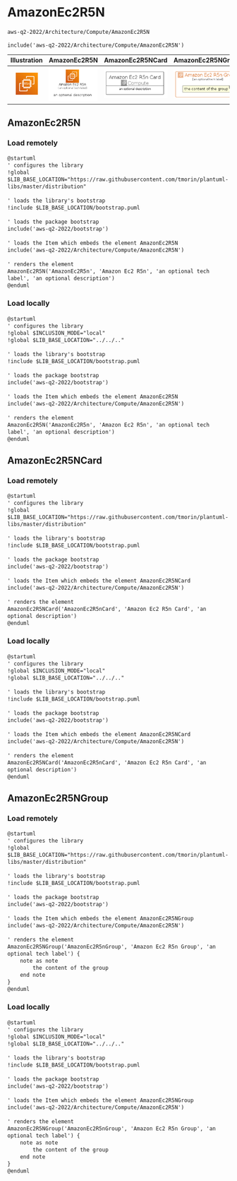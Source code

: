 # AmazonEc2R5N


```text
aws-q2-2022/Architecture/Compute/AmazonEc2R5N
```

```text
include('aws-q2-2022/Architecture/Compute/AmazonEc2R5N')
```



| Illustration | AmazonEc2R5N | AmazonEc2R5NCard | AmazonEc2R5NGroup |
| :---: | :---: | :---: | :---: |
| ![illustration for Illustration](../../../aws-q2-2022/Architecture/Compute/AmazonEc2R5N.png) | ![illustration for AmazonEc2R5N](../../../aws-q2-2022/Architecture/Compute/AmazonEc2R5N.Local.png) | ![illustration for AmazonEc2R5NCard](../../../aws-q2-2022/Architecture/Compute/AmazonEc2R5NCard.Local.png) | ![illustration for AmazonEc2R5NGroup](../../../aws-q2-2022/Architecture/Compute/AmazonEc2R5NGroup.Local.png) |




## AmazonEc2R5N

### Load remotely
```plantuml
@startuml
' configures the library
!global $LIB_BASE_LOCATION="https://raw.githubusercontent.com/tmorin/plantuml-libs/master/distribution"

' loads the library's bootstrap
!include $LIB_BASE_LOCATION/bootstrap.puml

' loads the package bootstrap
include('aws-q2-2022/bootstrap')

' loads the Item which embeds the element AmazonEc2R5N
include('aws-q2-2022/Architecture/Compute/AmazonEc2R5N')

' renders the element
AmazonEc2R5N('AmazonEc2R5n', 'Amazon Ec2 R5n', 'an optional tech label', 'an optional description')
@enduml
```

### Load locally
```plantuml
@startuml
' configures the library
!global $INCLUSION_MODE="local"
!global $LIB_BASE_LOCATION="../../.."

' loads the library's bootstrap
!include $LIB_BASE_LOCATION/bootstrap.puml

' loads the package bootstrap
include('aws-q2-2022/bootstrap')

' loads the Item which embeds the element AmazonEc2R5N
include('aws-q2-2022/Architecture/Compute/AmazonEc2R5N')

' renders the element
AmazonEc2R5N('AmazonEc2R5n', 'Amazon Ec2 R5n', 'an optional tech label', 'an optional description')
@enduml
```

## AmazonEc2R5NCard

### Load remotely
```plantuml
@startuml
' configures the library
!global $LIB_BASE_LOCATION="https://raw.githubusercontent.com/tmorin/plantuml-libs/master/distribution"

' loads the library's bootstrap
!include $LIB_BASE_LOCATION/bootstrap.puml

' loads the package bootstrap
include('aws-q2-2022/bootstrap')

' loads the Item which embeds the element AmazonEc2R5NCard
include('aws-q2-2022/Architecture/Compute/AmazonEc2R5N')

' renders the element
AmazonEc2R5NCard('AmazonEc2R5nCard', 'Amazon Ec2 R5n Card', 'an optional description')
@enduml
```

### Load locally
```plantuml
@startuml
' configures the library
!global $INCLUSION_MODE="local"
!global $LIB_BASE_LOCATION="../../.."

' loads the library's bootstrap
!include $LIB_BASE_LOCATION/bootstrap.puml

' loads the package bootstrap
include('aws-q2-2022/bootstrap')

' loads the Item which embeds the element AmazonEc2R5NCard
include('aws-q2-2022/Architecture/Compute/AmazonEc2R5N')

' renders the element
AmazonEc2R5NCard('AmazonEc2R5nCard', 'Amazon Ec2 R5n Card', 'an optional description')
@enduml
```

## AmazonEc2R5NGroup

### Load remotely
```plantuml
@startuml
' configures the library
!global $LIB_BASE_LOCATION="https://raw.githubusercontent.com/tmorin/plantuml-libs/master/distribution"

' loads the library's bootstrap
!include $LIB_BASE_LOCATION/bootstrap.puml

' loads the package bootstrap
include('aws-q2-2022/bootstrap')

' loads the Item which embeds the element AmazonEc2R5NGroup
include('aws-q2-2022/Architecture/Compute/AmazonEc2R5N')

' renders the element
AmazonEc2R5NGroup('AmazonEc2R5nGroup', 'Amazon Ec2 R5n Group', 'an optional tech label') {
    note as note
        the content of the group
    end note
}
@enduml
```

### Load locally
```plantuml
@startuml
' configures the library
!global $INCLUSION_MODE="local"
!global $LIB_BASE_LOCATION="../../.."

' loads the library's bootstrap
!include $LIB_BASE_LOCATION/bootstrap.puml

' loads the package bootstrap
include('aws-q2-2022/bootstrap')

' loads the Item which embeds the element AmazonEc2R5NGroup
include('aws-q2-2022/Architecture/Compute/AmazonEc2R5N')

' renders the element
AmazonEc2R5NGroup('AmazonEc2R5nGroup', 'Amazon Ec2 R5n Group', 'an optional tech label') {
    note as note
        the content of the group
    end note
}
@enduml
```

